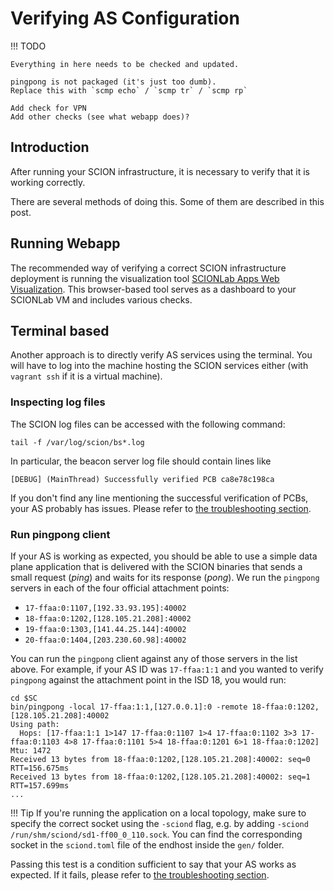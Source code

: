 # Verifying AS Configuration


!!! TODO

    Everything in here needs to be checked and updated.

    pingpong is not packaged (it's just too dumb).
    Replace this with `scmp echo` / `scmp tr` / `scmp rp`

    Add check for VPN
    Add other checks (see what webapp does)?


## Introduction

After running your SCION infrastructure, it is necessary to verify that it is working correctly.

There are several methods of doing this. Some of them are described in this post.

## Running Webapp

The recommended way of verifying a correct SCION infrastructure deployment is running the visualization tool [SCIONLab Apps Web Visualization](../as_visualization/webapp.md). This browser-based tool serves as a dashboard to your SCIONLab VM and includes various checks.

## Terminal based

Another approach is to directly verify AS services using the terminal. You will have to log into the machine hosting the SCION services either (with `vagrant ssh` if it is a virtual machine).

### Inspecting log files

The SCION log files can be accessed with the following command:

```shell
tail -f /var/log/scion/bs*.log
```
In particular, the beacon server log file should contain lines like

```shell
[DEBUG] (MainThread) Successfully verified PCB ca8e78c198ca
```

If you don't find any line mentioning the successful verification of PCBs, your AS probably has issues. Please refer to [the troubleshooting section](../tips/troubleshooting.md).


### Run pingpong client


If your AS is working as expected, you should be able to use a simple data plane application that is delivered with the SCION binaries that sends a small request (_ping_) and waits for its response (_pong_). We run the `pingpong` servers in each of the four official attachment points:

* `17-ffaa:0:1107,[192.33.93.195]:40002`
* `18-ffaa:0:1202,[128.105.21.208]:40002`
* `19-ffaa:0:1303,[141.44.25.144]:40002`
* `20-ffaa:0:1404,[203.230.60.98]:40002`

You can run the `pingpong` client against any of those servers in the list above. For example, if your AS ID was `17-ffaa:1:1` and you wanted to verify `pingpong` against the attachment point in the ISD 18, you would run:

```shell
cd $SC
bin/pingpong -local 17-ffaa:1:1,[127.0.0.1]:0 -remote 18-ffaa:0:1202,[128.105.21.208]:40002
Using path:
  Hops: [17-ffaa:1:1 1>147 17-ffaa:0:1107 1>4 17-ffaa:0:1102 3>3 17-ffaa:0:1103 4>8 17-ffaa:0:1101 5>4 18-ffaa:0:1201 6>1 18-ffaa:0:1202] Mtu: 1472
Received 13 bytes from 18-ffaa:0:1202,[128.105.21.208]:40002: seq=0 RTT=156.675ms
Received 13 bytes from 18-ffaa:0:1202,[128.105.21.208]:40002: seq=1 RTT=157.699ms
...
```

!!! Tip
	If you're running the application on a local topology, make sure to specify the correct socket using the `-sciond` flag, e.g. by adding `-sciond /run/shm/sciond/sd1-ff00_0_110.sock`. You can find the corresponding socket in the `sciond.toml` file of the endhost inside the `gen/` folder.

Passing this test is a condition sufficient to say that your AS works as expected. If it fails, please refer to [the troubleshooting section](../tips/troubleshooting.md).
